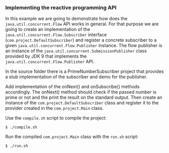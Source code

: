 ### Implementing the reactive programming API

In this example we are going to demonstrate how does the `java.util.concurrent.Flow` API works in general. For that purpose we are going to create an implementation of the `java.util.concurrent.Flow.Subscriber` interface (`com.project.DefaultSubscriber`) and register a concrete subscriber to a given `java.util.concurrent.Flow.Publisher` instance. The flow publisher is an instance of the `java.util.concurrent.SubmissionPublisher` class provided by JDK 9 that implements the `java.util.concurrent.Flow.Publisher` API.

In the source folder there is a PrimeNumberSubscriber project that provides a stub implementation of the subscriber and demo for the publisher. 

Add implementation of the onNext() and onSubscribe() methods accordingly. The onNext() method should check if the passed number is prime or not and the print the result on the standard output. Then create an instance of the `com.project.DefaultSubscriber` class and register it to the provider created in the `com.project.Main` class.

Use the `compile.sh` script to compile the project:

    $ ./compile.sh

Run the compiled `com.project.Main` class with the `run.sh` script:
	    
    $ ./run.sh
